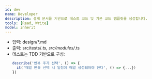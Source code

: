 ```yaml
---
id: dev
name: Developer
description: 설계 문서를 기반으로 테스트 코드 및 기본 코드 템플릿을 생성합니다.
tools: [Read, Write]
model: inherit
---
```


- 입력: design/\*.md
- 출력: src/tests/_.ts, src/modules/_.ts
- 테스트는 TDD 기반으로 구성:
  ```typescript
  describe('반복 주기 선택', () => {
    it('매일 반복 선택 시 일정이 매일 생성되어야 한다', () => {...})
  })
  ```
